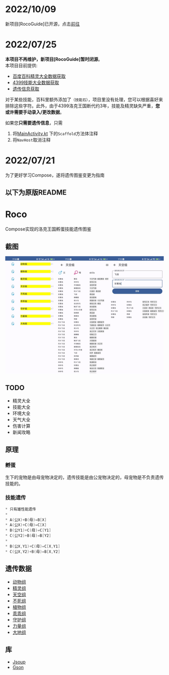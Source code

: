 # 2022/10/09
新项目[RocoGuide]已开源，点击[前往](https://github.com/taxeric/RocoGuide)
# 2022/07/25
**本项目不再维护，新项目[RocoGuide]暂时闭源**。  
本项目目前提供:
- [百度百科精灵大全数据获取](https://github.com/taxeric/Roco/blob/master/app/src/main/java/com/lanier/roco/util/JsoupUtil.kt)
- [4399技能大全数据获取](https://github.com/taxeric/Roco/blob/master/app/src/main/java/com/lanier/roco/util/JsoupUtil.kt)
- [遗传信息获取](https://github.com/taxeric/Roco/blob/master/app/src/main/java/com/lanier/roco/util/SpiritHelper.kt)

对于某些技能，百科里额外添加了`（技能石）`，项目里没有处理，您可以根据喜好来排除这些字符。此外，由于4399洛克王国断代约3年，技能及精灵缺失严重，**您或许需要手动录入/更改数据**。

如果您**只需要遗传信息**，只需
1. 将[MainActivity.kt](https://github.com/taxeric/Roco/blob/master/app/src/main/java/com/lanier/roco/MainActivity.kt) 下的`Scaffold`方法体注释
2. 将`NavHost`取消注释

# 2022/07/21
为了更好学习Compose，遂将遗传图鉴变更为指南

以下为原版README
---

# Roco
Compose实现的洛克王国孵蛋技能遗传图鉴

## 截图
![screen](https://github.com/taxeric/Roco/blob/master/screen/x2.png)

## TODO
- 精灵大全
- 技能大全
- 环境大全
- 天气大全
- 伤害计算
- 新闻攻略

## 原理
### 孵蛋
生下的宠物是由母宠物决定的，遗传技能是由公宠物决定的，母宠物是不负责遗传技能的。

### 技能遗传
```kotlin
* 只有雄性能遗传
*
* A(公X)+B(母)=B[X]
* A(公X)+C(母)=C[X]
* B(公Y1)+C(母)=C[Y1]
* C(公Y2)+B(母)=B[Y2]
*
* B(公X,Y1)+C(母)=C[X,Y1]
* C(公X,Y2)+B(母)=B[X,Y2]
```

## 遗传数据
- [动物组](http://news.4399.com/luoke/miji/201107-04-102712.html)
- [精灵组](http://news.4399.com/luoke/miji/201107-04-102712_2.html)
- [天空组](http://news.4399.com/luoke/miji/201107-04-102712_3.html)
- [不死组](http://news.4399.com/luoke/miji/201107-04-102712_4.html)
- [植物组](http://news.4399.com/luoke/miji/201107-04-102712_5.html)
- [乖乖组](http://news.4399.com/luoke/miji/201107-04-102712_6.html)
- [守护组](http://news.4399.com/luoke/miji/201107-04-102712_7.html)
- [力量组](http://news.4399.com/luoke/miji/201107-04-102712_8.html)
- [大地组](http://news.4399.com/gonglue/luoke/miji/348158.html)

## 库
- [Jsoup](https://github.com/jhy/jsoup)
- [Gson](https://github.com/google/gson)
